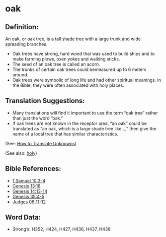 # oak

## Definition:

An oak, or oak tree, is a tall shade tree with a large trunk and wide spreading branches.

* Oak trees have strong, hard wood that was used to build ships and to make farming plows, oxen yokes and walking sticks.
* The seed of an oak tree is called an acorn.
* The trunks of certain oak trees could bemeasured up to 6 meters around.
* Oak trees were symbolic of long life and had other spiritual meanings. In the Bible, they were often associated with holy places.

## Translation Suggestions:

* Many translations will find it important to use the term “oak tree” rather than just the word “oak.”
* If oak trees are not known in the receptor area, “an oak” could be translated as “an oak, which is a large shade tree like…,” then give the name of a local tree that has similar characteristics.

(See: [How to Translate Unknowns](rc://en/ta/man/translate/translate-unknown))

(See also: [holy](../kt/holy.md))

## Bible References:

* [1 Samuel 10:3-4](rc://en/tn/help/1sa/10/03)
* [Genesis 13:18](rc://en/tn/help/gen/13/18)
* [Genesis 14:13-14](rc://en/tn/help/gen/14/13)
* [Genesis 35:4-5](rc://en/tn/help/gen/35/04)
* [Judges 06:11-12](rc://en/tn/help/jdg/06/11)

## Word Data:

* Strong’s: H352, H424, H427, H436, H437, H438
